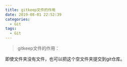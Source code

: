 ```yaml
---
title: gitkeep文件的作用
date: 2019-08-01 22:52:39
categories:
  - Git
tags: 
  - Git
---
```


> gitkeep文件的作用：

即使文件夹没有文件，也可以把这个空文件夹提交到git仓库。



